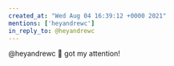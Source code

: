 ```yaml
---
created_at: "Wed Aug 04 16:39:12 +0000 2021"
mentions: ['heyandrewc']
in_reply_to: @heyandrewc
---
```


@heyandrewc 👋 got my attention!